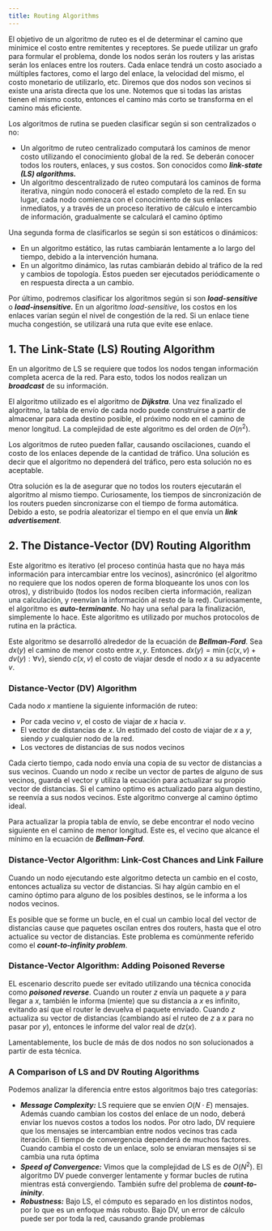 ```yaml
---
title: Routing Algorithms
---
```


El objetivo de un algoritmo de ruteo es el de determinar el camino que minimice el costo entre remitentes y receptores. Se puede utilizar un grafo para formular el problema, donde los nodos serán los routers y las aristas serán los enlaces entre los routers. Cada enlace tendrá un costo asociado a múltiples factores, como el largo del enlace, la velocidad del mismo, el costo monetario de utilizarlo, etc. Diremos que dos nodos son vecinos si existe una arista directa que los une. Notemos que si todas las aristas tienen el mismo costo, entonces el camino más corto se transforma en el camino más eficiente.

Los algoritmos de rutina se pueden clasificar según si son centralizados o no:

- Un algoritmo de ruteo centralizado computará los caminos de menor costo utilizando el conocimiento global de la red. Se deberán conocer todos los routers, enlaces, y sus costos. Son conocidos como ***link-state (LS) algorithms.***
- Un algoritmo descentralizado de ruteo computará los caminos de forma iterativa, ningún nodo conocerá el estado completo de la red. En su lugar, cada nodo comienza con el conocimiento de sus enlaces inmediatos, y a través de un proceso iterativo de cálculo e intercambio de información, gradualmente se calculará el camino óptimo

Una segunda forma de clasificarlos se según si son estáticos o dinámicos:

- En un algoritmo estático, las rutas cambiarán lentamente a lo largo del tiempo, debido a la intervención humana.
- En un algoritmo dinámico, las rutas cambiarán debido al tráfico de la red y cambios de topología. Estos pueden ser ejecutados periódicamente o en respuesta directa a un cambio.

Por último, podremos clasificar los algoritmos según si son ***load-sensitive*** o ***load-insensitive.*** En un algoritmo *load-sensitive*, los costos en los enlaces varían según el nivel de congestión de la red. Si un enlace tiene mucha congestión, se utilizará una ruta que evite ese enlace.

## 1. The Link-State (LS) Routing Algorithm

En un algoritmo de LS se requiere que todos los nodos tengan información completa acerca de la red. Para esto, todos los nodos realizan un ***broadcast*** de su información.

El algoritmo utilizado es el algoritmo de ***Dijkstra***. Una vez finalizado el algoritmo, la tabla de envío de cada nodo puede construirse a partir de almacenar para cada destino posible, el próximo nodo en el camino de menor longitud. La complejidad de este algoritmo es del orden de $O(n^2)$.

Los algoritmos de ruteo pueden fallar, causando oscilaciones, cuando el costo de los enlaces depende de la cantidad de tráfico. Una solución es decir que el algoritmo no dependerá del tráfico, pero esta solución no es aceptable.

Otra solución es la de asegurar que no todos los routers ejecutarán el algoritmo al mismo tiempo. Curiosamente, los tiempos de sincronización de los routers pueden sincronizarse con el tiempo de forma automática. Debido a esto, se podría aleatorizar el tiempo en el que envía un ***link advertisement***.

## 2. The Distance-Vector (DV) Routing Algorithm

Este algoritmo es iterativo (el proceso continúa hasta que no haya más información para intercambiar entre los vecinos), asincrónico (el algoritmo no requiere que los nodos operen de forma bloqueante los unos con los otros), y distribuido (todos los nodos reciben cierta información, realizan una calculación, y reenvían la información al resto de la red). Curiosamente, el algoritmo es ***auto-terminante***. No hay una señal para la finalización, simplemente lo hace. Este algoritmo es utilizado por muchos protocolos de rutina en la práctica.

Este algoritmo se desarrolló alrededor de la ecuación de ***Bellman-Ford***. Sea $dx(y)$ el camino de menor costo entre $x, y$. Entonces. $dx(y) = \min\{c(x,v) + dv(y): \forall v\}$, siendo $c(x,v)$ el costo de viajar desde el nodo $x$ a su adyacente $v$.

### Distance-Vector (DV) Algorithm

Cada nodo $x$ mantiene la siguiente información de ruteo:

- Por cada vecino $v$, el costo de viajar de $x$ hacia $v$.
- El vector de distancias de $x$. Un estimado del costo de viajar de $x$ a $y$, siendo $y$ cualquier nodo de la red.
- Los vectores de distancias de sus nodos vecinos

Cada cierto tiempo, cada nodo envía una copia de su vector de distancias a sus vecinos. Cuando un nodo $x$ recibe un vector de partes de alguno de sus vecinos, guarda el vector y utiliza la ecuación para actualizar su propio vector de distancias. Si el camino optimo es actualizado para algun destino, se reenvía a sus nodos vecinos. Este algoritmo converge al camino óptimo ideal.

Para actualizar la propia tabla de envío, se debe encontrar el nodo vecino siguiente en el camino de menor longitud. Este es, el vecino que alcance el mínimo en la ecuación de ***Bellman-Ford***.

### Distance-Vector Algorithm: Link-Cost Chances and Link Failure

Cuando un nodo ejecutando este algoritmo detecta un cambio en el costo, entonces actualiza su vector de distancias. Si hay algún cambio en el camino óptimo para alguno de los posibles destinos, se le informa a los nodos vecinos.

Es posible que se forme un bucle, en el cual un cambio local del vector de distancias cause que paquetes oscilan entres dos routers, hasta que el otro actualice su vector de distancias. Este problema es comúnmente referido como el ***count-to-infinity problem***.

### Distance-Vector Algorithm: Adding Poisoned Reverse

EL escenario descrito puede ser evitado utilizando una técnica conocida como ***poisoned reverse***. Cuando un router $z$ envía un paquete a $y$ para llegar a $x$, también le informa (miente) que su distancia a $x$ es infinito, evitando así que el router le devuelva el paquete enviado. Cuando $z$ actualiza su vector de distancias (cambiando así el ruteo de $z$ a $x$ para no pasar por $y$), entonces le informe del valor real de $dz(x)$.

Lamentablemente, los bucle de más de dos nodos no son solucionados a partir de esta técnica.

### A Comparison of LS and DV Routing Algorithms

Podemos analizar la diferencia entre estos algoritmos bajo tres categorías:

- ***Message Complexity:*** LS requiere que se envíen $O(N\cdot E)$ mensajes. Además cuando cambian los costos del enlace de un nodo, deberá enviar los nuevos costos a todos los nodos. Por otro lado, DV requiere que los mensajes se intercambian entre nodos vecinos tras cada iteración. El tiempo de convergencia dependerá de muchos factores. Cuando cambia el costo de un enlace, solo se enviaran mensajes si se cambia una ruta óptima
- ***Speed of Convergence:*** Vimos que la complejidad de LS es de $O(N^2)$. El algoritmo DV puede converger lentamente y formar bucles de rutina mientras está convergiendo. También sufre del problema de ***count-to-ininity***.
- ***Robustness:*** Bajo LS, el cómputo es separado en los distintos nodos, por lo que es un enfoque más robusto. Bajo DV, un error de cálculo puede ser por toda la red, causando grande problemas
